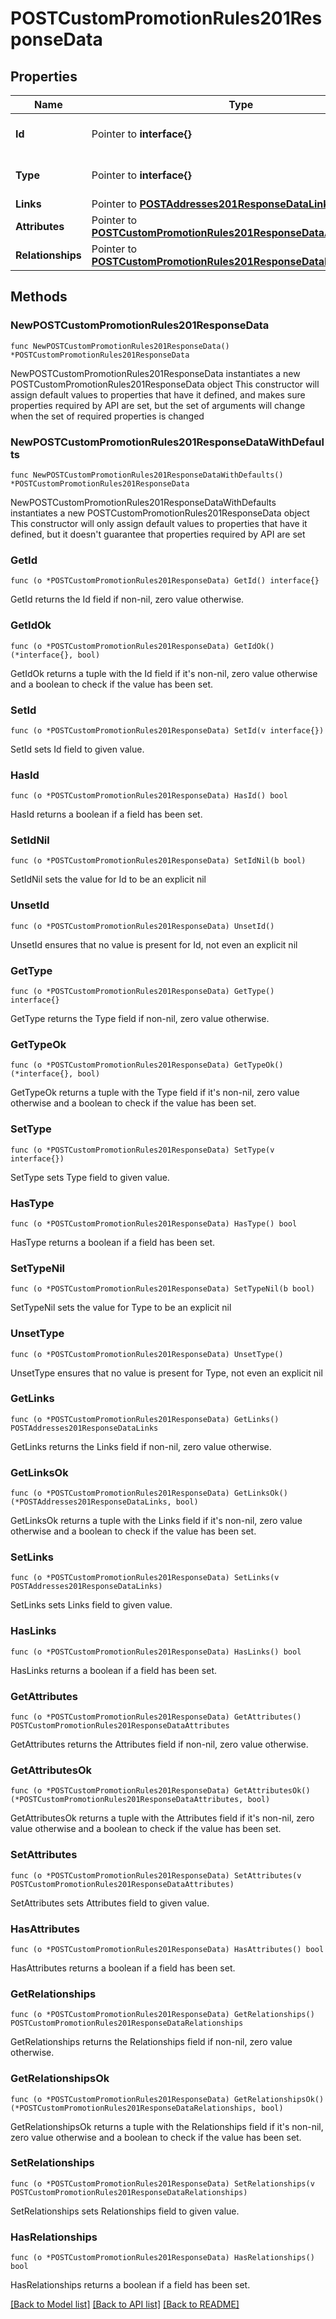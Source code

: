 # POSTCustomPromotionRules201ResponseData

## Properties

Name | Type | Description | Notes
------------ | ------------- | ------------- | -------------
**Id** | Pointer to **interface{}** | The resource&#39;s id | [optional] 
**Type** | Pointer to **interface{}** | The resource&#39;s type | [optional] 
**Links** | Pointer to [**POSTAddresses201ResponseDataLinks**](POSTAddresses201ResponseDataLinks.md) |  | [optional] 
**Attributes** | Pointer to [**POSTCustomPromotionRules201ResponseDataAttributes**](POSTCustomPromotionRules201ResponseDataAttributes.md) |  | [optional] 
**Relationships** | Pointer to [**POSTCustomPromotionRules201ResponseDataRelationships**](POSTCustomPromotionRules201ResponseDataRelationships.md) |  | [optional] 

## Methods

### NewPOSTCustomPromotionRules201ResponseData

`func NewPOSTCustomPromotionRules201ResponseData() *POSTCustomPromotionRules201ResponseData`

NewPOSTCustomPromotionRules201ResponseData instantiates a new POSTCustomPromotionRules201ResponseData object
This constructor will assign default values to properties that have it defined,
and makes sure properties required by API are set, but the set of arguments
will change when the set of required properties is changed

### NewPOSTCustomPromotionRules201ResponseDataWithDefaults

`func NewPOSTCustomPromotionRules201ResponseDataWithDefaults() *POSTCustomPromotionRules201ResponseData`

NewPOSTCustomPromotionRules201ResponseDataWithDefaults instantiates a new POSTCustomPromotionRules201ResponseData object
This constructor will only assign default values to properties that have it defined,
but it doesn't guarantee that properties required by API are set

### GetId

`func (o *POSTCustomPromotionRules201ResponseData) GetId() interface{}`

GetId returns the Id field if non-nil, zero value otherwise.

### GetIdOk

`func (o *POSTCustomPromotionRules201ResponseData) GetIdOk() (*interface{}, bool)`

GetIdOk returns a tuple with the Id field if it's non-nil, zero value otherwise
and a boolean to check if the value has been set.

### SetId

`func (o *POSTCustomPromotionRules201ResponseData) SetId(v interface{})`

SetId sets Id field to given value.

### HasId

`func (o *POSTCustomPromotionRules201ResponseData) HasId() bool`

HasId returns a boolean if a field has been set.

### SetIdNil

`func (o *POSTCustomPromotionRules201ResponseData) SetIdNil(b bool)`

 SetIdNil sets the value for Id to be an explicit nil

### UnsetId
`func (o *POSTCustomPromotionRules201ResponseData) UnsetId()`

UnsetId ensures that no value is present for Id, not even an explicit nil
### GetType

`func (o *POSTCustomPromotionRules201ResponseData) GetType() interface{}`

GetType returns the Type field if non-nil, zero value otherwise.

### GetTypeOk

`func (o *POSTCustomPromotionRules201ResponseData) GetTypeOk() (*interface{}, bool)`

GetTypeOk returns a tuple with the Type field if it's non-nil, zero value otherwise
and a boolean to check if the value has been set.

### SetType

`func (o *POSTCustomPromotionRules201ResponseData) SetType(v interface{})`

SetType sets Type field to given value.

### HasType

`func (o *POSTCustomPromotionRules201ResponseData) HasType() bool`

HasType returns a boolean if a field has been set.

### SetTypeNil

`func (o *POSTCustomPromotionRules201ResponseData) SetTypeNil(b bool)`

 SetTypeNil sets the value for Type to be an explicit nil

### UnsetType
`func (o *POSTCustomPromotionRules201ResponseData) UnsetType()`

UnsetType ensures that no value is present for Type, not even an explicit nil
### GetLinks

`func (o *POSTCustomPromotionRules201ResponseData) GetLinks() POSTAddresses201ResponseDataLinks`

GetLinks returns the Links field if non-nil, zero value otherwise.

### GetLinksOk

`func (o *POSTCustomPromotionRules201ResponseData) GetLinksOk() (*POSTAddresses201ResponseDataLinks, bool)`

GetLinksOk returns a tuple with the Links field if it's non-nil, zero value otherwise
and a boolean to check if the value has been set.

### SetLinks

`func (o *POSTCustomPromotionRules201ResponseData) SetLinks(v POSTAddresses201ResponseDataLinks)`

SetLinks sets Links field to given value.

### HasLinks

`func (o *POSTCustomPromotionRules201ResponseData) HasLinks() bool`

HasLinks returns a boolean if a field has been set.

### GetAttributes

`func (o *POSTCustomPromotionRules201ResponseData) GetAttributes() POSTCustomPromotionRules201ResponseDataAttributes`

GetAttributes returns the Attributes field if non-nil, zero value otherwise.

### GetAttributesOk

`func (o *POSTCustomPromotionRules201ResponseData) GetAttributesOk() (*POSTCustomPromotionRules201ResponseDataAttributes, bool)`

GetAttributesOk returns a tuple with the Attributes field if it's non-nil, zero value otherwise
and a boolean to check if the value has been set.

### SetAttributes

`func (o *POSTCustomPromotionRules201ResponseData) SetAttributes(v POSTCustomPromotionRules201ResponseDataAttributes)`

SetAttributes sets Attributes field to given value.

### HasAttributes

`func (o *POSTCustomPromotionRules201ResponseData) HasAttributes() bool`

HasAttributes returns a boolean if a field has been set.

### GetRelationships

`func (o *POSTCustomPromotionRules201ResponseData) GetRelationships() POSTCustomPromotionRules201ResponseDataRelationships`

GetRelationships returns the Relationships field if non-nil, zero value otherwise.

### GetRelationshipsOk

`func (o *POSTCustomPromotionRules201ResponseData) GetRelationshipsOk() (*POSTCustomPromotionRules201ResponseDataRelationships, bool)`

GetRelationshipsOk returns a tuple with the Relationships field if it's non-nil, zero value otherwise
and a boolean to check if the value has been set.

### SetRelationships

`func (o *POSTCustomPromotionRules201ResponseData) SetRelationships(v POSTCustomPromotionRules201ResponseDataRelationships)`

SetRelationships sets Relationships field to given value.

### HasRelationships

`func (o *POSTCustomPromotionRules201ResponseData) HasRelationships() bool`

HasRelationships returns a boolean if a field has been set.


[[Back to Model list]](../README.md#documentation-for-models) [[Back to API list]](../README.md#documentation-for-api-endpoints) [[Back to README]](../README.md)


